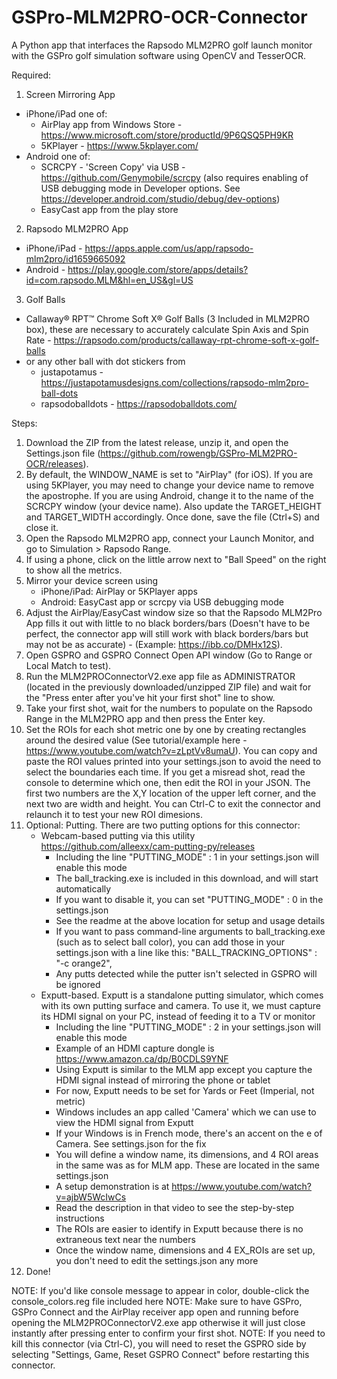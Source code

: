 # GSPro-MLM2PRO-OCR-Connector
A Python app that interfaces the Rapsodo MLM2PRO golf launch monitor with the GSPro golf simulation software using OpenCV and TesserOCR.

Required:

1. Screen Mirroring App
- iPhone/iPad one of:
	- AirPlay app from Windows Store - https://www.microsoft.com/store/productId/9P6QSQ5PH9KR
	- 5KPlayer - https://www.5kplayer.com/
- Android one of:
	- SCRCPY - 'Screen Copy' via USB - https://github.com/Genymobile/scrcpy (also requires enabling of USB debugging mode in Developer options.  See https://developer.android.com/studio/debug/dev-options)
	- EasyCast app from the play store

2. Rapsodo MLM2PRO App
  - iPhone/iPad - https://apps.apple.com/us/app/rapsodo-mlm2pro/id1659665092
  - Android - https://play.google.com/store/apps/details?id=com.rapsodo.MLM&hl=en_US&gl=US

3. Golf Balls
- Callaway® RPT™ Chrome Soft X® Golf Balls (3 Included in MLM2PRO box), these are necessary to accurately calculate Spin Axis and Spin Rate - https://rapsodo.com/products/callaway-rpt-chrome-soft-x-golf-balls
- or any other ball with dot stickers from 
	- justapotamus - https://justapotamusdesigns.com/collections/rapsodo-mlm2pro-ball-dots
	- rapsodoballdots - https://rapsodoballdots.com/


Steps:

1. Download the ZIP from the latest release, unzip it, and open the Settings.json file (https://github.com/rowengb/GSPro-MLM2PRO-OCR/releases).
2. By default, the WINDOW_NAME is set to "AirPlay" (for iOS).  If you are using 5KPlayer, you may need to change your device name to remove the apostrophe.  If you are using Android, change it to the name of the SCRCPY window (your device name). Also update the TARGET_HEIGHT and TARGET_WIDTH accordingly. Once done, save the file (Ctrl+S) and close it.
3. Open the Rapsodo MLM2PRO app, connect your Launch Monitor, and go to Simulation > Rapsodo Range.
4. If using a phone, click on the little arrow next to "Ball Speed" on the right to show all the metrics.
5. Mirror your device screen using
	- iPhone/iPad: AirPlay or 5KPlayer apps
	- Android: EasyCast app or scrcpy via USB debugging mode
6. Adjust the AirPlay/EasyCast window size so that the Rapsodo MLM2Pro App fills it out with little to no black borders/bars (Doesn't have to be perfect, the connector app will still work with black borders/bars but may not be as accurate) - (Example: https://ibb.co/DMHx12S).
7. Open GSPRO and GSPRO Connect Open API window (Go to Range or Local Match to test).
8. Run the MLM2PROConnectorV2.exe app file as ADMINISTRATOR (located in the previously downloaded/unzipped ZIP file) and wait for the "Press enter after you've hit your first shot" line to show.
9. Take your first shot, wait for the numbers to populate on the Rapsodo Range in the MLM2PRO app and then press the Enter key.
10. Set the ROIs for each shot metric one by one by creating rectangles around the desired value (See tutorial/example here - https://www.youtube.com/watch?v=zLptVv8umaU).  You can copy and paste the ROI values printed into your settings.json to avoid the need to select the boundaries each time.  If you get a misread shot, read the console to determine which one, then edit the ROI in your JSON.  The first two numbers are the X,Y location of the upper left corner, and the next two are width and height.  You can Ctrl-C to exit the connector and relaunch it to test your new ROI dimesions.
11. Optional: Putting.
There are two putting options for this connector: 
	- Webcam-based putting via this utility https://github.com/alleexx/cam-putting-py/releases
		- Including the line "PUTTING_MODE" : 1 in your settings.json will enable this mode
		- The ball_tracking.exe is included in this download, and will start automatically
		- If you want to disable it, you can set "PUTTING_MODE" : 0 in the settings.json
		- See the readme at the above location for setup and usage details
		- If you want to pass command-line arguments to ball_tracking.exe (such as to select ball color), you can add those in your settings.json with a line like this:  "BALL_TRACKING_OPTIONS" : "-c orange2",
		- Any putts detected while the putter isn't selected in GSPRO will be ignored
	- Exputt-based.  Exputt is a standalone putting simulator, which comes with its own putting surface and camera.  To use it, we must capture its HDMI signal on your PC, instead of feeding it to a TV or monitor
		- Including the line "PUTTING_MODE" : 2 in your settings.json will enable this mode
		- Example of an HDMI capture dongle is https://www.amazon.ca/dp/B0CDLS9YNF
		- Using Exputt is similar to the MLM app except you capture the HDMI signal instead of mirroring the phone or tablet
		- For now, Exputt needs to be set for Yards or Feet (Imperial, not metric)
		- Windows includes an app called 'Camera' which we can use to view the HDMI signal from Exputt
		- If your Windows is in French mode, there's an accent on the e of Camera. See settings.json for the fix
		- You will define a window name, its dimensions, and 4 ROI areas in the same was as for MLM app.  These are located in the same settings.json
		- A setup demonstration is at https://www.youtube.com/watch?v=ajbW5WcIwCs
		- Read the description in that video to see the step-by-step instructions
		- The ROIs are easier to identify in Exputt because there is no extraneous text near the numbers
		- Once the window name, dimensions and 4 EX_ROIs are set up, you don't need to edit the settings.json any more
12. Done!

NOTE: If you'd like console message to appear in color, double-click the console_colors.reg file included here
NOTE: Make sure to have GSPro, GSPro Connect and the AirPlay receiver app open and running before opening the MLM2PROConnectorV2.exe app otherwise it will just close instantly after pressing enter to confirm your first shot.
NOTE: If you need to kill this connector (via Ctrl-C), you will need to reset the GSPRO side by selecting "Settings, Game, Reset GSPRO Connect" before restarting this connector.
